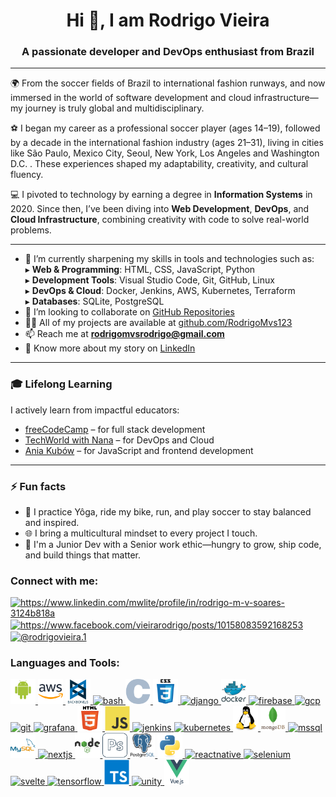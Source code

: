 <h1 align="center">Hi 👋, I am Rodrigo Vieira</h1>
<h3 align="center">A passionate developer and DevOps enthusiast from Brazil</h3>

---

🌍 From the soccer fields of Brazil to international fashion runways, and now immersed in the world of software development and cloud infrastructure—my journey is truly global and multidisciplinary.

⚽ I began my career as a professional soccer player (ages 14–19), followed by a decade in the international fashion industry (ages 21–31), living in cities like São Paulo, Mexico City, Seoul, New York, Los Angeles and Washington D.C. . These experiences shaped my adaptability, creativity, and cultural fluency.

💻 I pivoted to technology by earning a degree in **Information Systems** in 2020. Since then, I’ve been diving into **Web Development**, **DevOps**, and **Cloud Infrastructure**, combining creativity with code to solve real-world problems.

---

- 🌱 I’m currently sharpening my skills in tools and technologies such as:  
  ▸ **Web & Programming**: HTML, CSS, JavaScript, Python  
  ▸ **Development Tools**: Visual Studio Code, Git, GitHub, Linux  
  ▸ **DevOps & Cloud**: Docker, Jenkins, AWS, Kubernetes, Terraform  
  ▸ **Databases**: SQLite, PostgreSQL  
- 🤗 I’m looking to collaborate on [GitHub Repositories](https://github.com/trending)  
- 👨‍💻 All of my projects are available at [github.com/RodrigoMvs123](https://github.com/RodrigoMvs123)  
- 📫 Reach me at **rodrigomvsrodrigo@gmail.com**  
- 📄 Know more about my story on [LinkedIn](https://www.linkedin.com/in/rodrigo-m-v-soares-3124b818a)  

---

<h3 align="left">🎓 Lifelong Learning</h3>

I actively learn from impactful educators:

- [freeCodeCamp](https://www.freecodecamp.org/fcc976120e4-2ec4-4f6e-9f78-59e4faab2ee5) – for full stack development
- [TechWorld with Nana](https://www.youtube.com/@TechWorld-with-Nana) – for DevOps and Cloud
- [Ania Kubów](https://www.youtube.com/@AniaKubow) – for JavaScript and frontend development

---

<h3 align="left">⚡ Fun facts</h3>

- 🧘 I practice Yôga, ride my bike, run, and play soccer to stay balanced and inspired.
- 🌐 I bring a multicultural mindset to every project I touch.
- 🔧 I'm a Junior Dev with a Senior work ethic—hungry to grow, ship code, and build things that matter.


<h3 align="left">Connect with me:</h3>
<p align="left">
<a href="https://www.linkedin.com/in/rodrigo-m-v-soares-3124b818a/" target="blank"><img align="center" src="https://raw.githubusercontent.com/rahuldkjain/github-profile-readme-generator/master/src/images/icons/Social/linked-in-alt.svg" alt="https://www.linkedin.com/mwlite/profile/in/rodrigo-m-v-soares-3124b818a" height="30" width="40" /></a>
<a href="https://www.facebook.com/vieirarodrigo/posts/pfbid022LXab3mzhf57p4L8kCA28CVKZUdjfRQmPpmxZd2RxUsGpeB5kXY2w2wawWAWoaTPl" target="blank"><img align="center" src="https://encrypted-tbn0.gstatic.com/images?q=tbn:ANd9GcTZw23aG_0AnGE6CZklvJjR6CEt_P4rI8PzPC2a6qoTyAQBvsvQXUMyoYwz80_E5_3_Mho&usqp=CAU" alt="https://www.facebook.com/vieirarodrigo/posts/10158083592168253" height="30" width="40" /></a>
<a href="https://www.instagram.com/rodrigovieira.1/" target="blank"><img align="center" src="https://raw.githubusercontent.com/rahuldkjain/github-profile-readme-generator/master/src/images/icons/Social/instagram.svg" alt="@rodrigovieira.1" height="30" width="40" /></a>
</p>

<h3 align="left">Languages and Tools:</h3>
<p align="left"> <a href="https://developer.android.com" target="_blank" rel="noreferrer"> <img src="https://raw.githubusercontent.com/devicons/devicon/master/icons/android/android-original-wordmark.svg" alt="android" width="40" height="40"/> </a> <a href="https://aws.amazon.com" target="_blank" rel="noreferrer"> <img src="https://raw.githubusercontent.com/devicons/devicon/master/icons/amazonwebservices/amazonwebservices-original-wordmark.svg" alt="aws" width="40" height="40"/> </a> <a href="https://backbonejs.org" target="_blank" rel="noreferrer"> <img src="https://raw.githubusercontent.com/devicons/devicon/master/icons/backbonejs/backbonejs-original-wordmark.svg" alt="backbonejs" width="40" height="40"/> </a> <a href="https://www.gnu.org/software/bash/" target="_blank" rel="noreferrer"> <img src="https://www.vectorlogo.zone/logos/gnu_bash/gnu_bash-icon.svg" alt="bash" width="40" height="40"/> </a> <a href="https://www.cprogramming.com/" target="_blank" rel="noreferrer"> <img src="https://raw.githubusercontent.com/devicons/devicon/master/icons/c/c-original.svg" alt="c" width="40" height="40"/> </a> <a href="https://www.w3schools.com/css/" target="_blank" rel="noreferrer"> <img src="https://raw.githubusercontent.com/devicons/devicon/master/icons/css3/css3-original-wordmark.svg" alt="css3" width="40" height="40"/> </a> <a href="https://www.djangoproject.com/" target="_blank" rel="noreferrer"> <img src="https://cdn.worldvectorlogo.com/logos/django.svg" alt="django" width="40" height="40"/> </a> <a href="https://www.docker.com/" target="_blank" rel="noreferrer"> <img src="https://raw.githubusercontent.com/devicons/devicon/master/icons/docker/docker-original-wordmark.svg" alt="docker" width="40" height="40"/> </a> <a href="https://firebase.google.com/" target="_blank" rel="noreferrer"> <img src="https://www.vectorlogo.zone/logos/firebase/firebase-icon.svg" alt="firebase" width="40" height="40"/> </a> <a href="https://cloud.google.com" target="_blank" rel="noreferrer"> <img src="https://www.vectorlogo.zone/logos/google_cloud/google_cloud-icon.svg" alt="gcp" width="40" height="40"/> </a> <a href="https://git-scm.com/" target="_blank" rel="noreferrer"> <img src="https://www.vectorlogo.zone/logos/git-scm/git-scm-icon.svg" alt="git" width="40" height="40"/> </a> <a href="https://grafana.com" target="_blank" rel="noreferrer"> <img src="https://www.vectorlogo.zone/logos/grafana/grafana-icon.svg" alt="grafana" width="40" height="40"/> </a> <a href="https://www.w3.org/html/" target="_blank" rel="noreferrer"> <img src="https://raw.githubusercontent.com/devicons/devicon/master/icons/html5/html5-original-wordmark.svg" alt="html5" width="40" height="40"/> </a> <a href="https://developer.mozilla.org/en-US/docs/Web/JavaScript" target="_blank" rel="noreferrer"> <img src="https://raw.githubusercontent.com/devicons/devicon/master/icons/javascript/javascript-original.svg" alt="javascript" width="40" height="40"/> </a> <a href="https://www.jenkins.io" target="_blank" rel="noreferrer"> <img src="https://www.vectorlogo.zone/logos/jenkins/jenkins-icon.svg" alt="jenkins" width="40" height="40"/> </a> <a href="https://kubernetes.io" target="_blank" rel="noreferrer"> <img src="https://www.vectorlogo.zone/logos/kubernetes/kubernetes-icon.svg" alt="kubernetes" width="40" height="40"/> </a> <a href="https://www.linux.org/" target="_blank" rel="noreferrer"> <img src="https://raw.githubusercontent.com/devicons/devicon/master/icons/linux/linux-original.svg" alt="linux" width="40" height="40"/> </a> <a href="https://www.mongodb.com/" target="_blank" rel="noreferrer"> <img src="https://raw.githubusercontent.com/devicons/devicon/master/icons/mongodb/mongodb-original-wordmark.svg" alt="mongodb" width="40" height="40"/> </a> <a href="https://www.microsoft.com/en-us/sql-server" target="_blank" rel="noreferrer"> <img src="https://www.svgrepo.com/show/303229/microsoft-sql-server-logo.svg" alt="mssql" width="40" height="40"/> </a> <a href="https://www.mysql.com/" target="_blank" rel="noreferrer"> <img src="https://raw.githubusercontent.com/devicons/devicon/master/icons/mysql/mysql-original-wordmark.svg" alt="mysql" width="40" height="40"/> </a> <a href="https://nextjs.org/" target="_blank" rel="noreferrer"> <img src="https://cdn.worldvectorlogo.com/logos/nextjs-2.svg" alt="nextjs" width="40" height="40"/> </a> <a href="https://nodejs.org" target="_blank" rel="noreferrer"> <img src="https://raw.githubusercontent.com/devicons/devicon/master/icons/nodejs/nodejs-original-wordmark.svg" alt="nodejs" width="40" height="40"/> </a> <a href="https://www.photoshop.com/en" target="_blank" rel="noreferrer"> <img src="https://raw.githubusercontent.com/devicons/devicon/master/icons/photoshop/photoshop-line.svg" alt="photoshop" width="40" height="40"/> </a> <a href="https://www.postgresql.org" target="_blank" rel="noreferrer"> <img src="https://raw.githubusercontent.com/devicons/devicon/master/icons/postgresql/postgresql-original-wordmark.svg" alt="postgresql" width="40" height="40"/> </a> <a href="https://www.python.org" target="_blank" rel="noreferrer"> <img src="https://raw.githubusercontent.com/devicons/devicon/master/icons/python/python-original.svg" alt="python" width="40" height="40"/> </a> <a href="https://reactnative.dev/" target="_blank" rel="noreferrer"> <img src="https://reactnative.dev/img/header_logo.svg" alt="reactnative" width="40" height="40"/> </a> <a href="https://www.selenium.dev" target="_blank" rel="noreferrer"> <img src="https://raw.githubusercontent.com/detain/svg-logos/780f25886640cef088af994181646db2f6b1a3f8/svg/selenium-logo.svg" alt="selenium" width="40" height="40"/> </a> <a href="https://svelte.dev" target="_blank" rel="noreferrer"> <img src="https://upload.wikimedia.org/wikipedia/commons/1/1b/Svelte_Logo.svg" alt="svelte" width="40" height="40"/> </a> <a href="https://www.tensorflow.org" target="_blank" rel="noreferrer"> <img src="https://www.vectorlogo.zone/logos/tensorflow/tensorflow-icon.svg" alt="tensorflow" width="40" height="40"/> </a> <a href="https://www.typescriptlang.org/" target="_blank" rel="noreferrer"> <img src="https://raw.githubusercontent.com/devicons/devicon/master/icons/typescript/typescript-original.svg" alt="typescript" width="40" height="40"/> </a> <a href="https://unity.com/" target="_blank" rel="noreferrer"> <img src="https://www.vectorlogo.zone/logos/unity3d/unity3d-icon.svg" alt="unity" width="40" height="40"/> </a> <a href="https://vuejs.org/" target="_blank" rel="noreferrer"> <img src="https://raw.githubusercontent.com/devicons/devicon/master/icons/vuejs/vuejs-original-wordmark.svg" alt="vuejs" width="40" height="40"/> </a> <a href="https://vuepress.vuejs.org/" target="_blank" rel="noreferrer"> </p>
